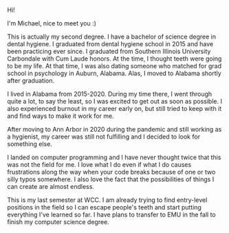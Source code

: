 Hi!

I'm Michael, nice to meet you :)

This is actually my second degree. I have a bachelor of science degree in dental hygiene. I graduated from dental hygiene school in 2015 and have been practicing ever since. I graduated from Southern Illinois University Carbondale with Cum Laude honors. At the time, I thought teeth were going to be my life. At that time, I was also dating someone who matched for grad school in psychology in Auburn, Alabama. Alas, I moved to Alabama shortly after graduation.

I lived in Alabama from 2015-2020. During my time there, I went through quite a lot, to say the least, so I was excited to get out as soon as possible. I also experienced burnout in my career early on, but still tried to keep with it and find ways to make it work for me.

After moving to Ann Arbor in 2020 during the pandemic and still working as a hygienist, my career was still not fulfilling and I decided to look for something else. 

I landed on computer programming and I have never thought twice that this was not the field for me. I love what I do even if what I do causes frustrations along the way when your code breaks because of one or two silly typos somewhere. I also love the fact that the possibilities of things I can create are almost endless.

This is my last semester at WCC. I am already trying to find entry-level positions in the field so I can escape people's teeth and start putting everything I've learned so far. I have plans to transfer to EMU in the fall to finish my computer science degree.
